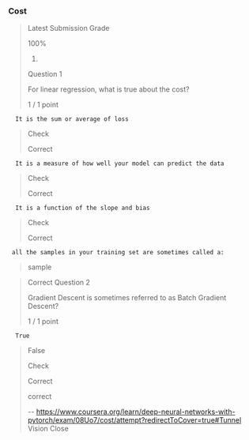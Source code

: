 ### Cost
> 
> Latest Submission Grade
> 
> 100%
> 
> 1.
> 
> Question 1
> 
> For linear regression, what is true about the cost?
> 
> 1 / 1 point
> 

      It is the sum or average of loss 
> 
> Check
> 
> Correct
> 

      It is a measure of how well your model can predict the data 
> 
> Check
> 
> Correct
> 

      It is a function of the slope and bias 
> 
> Check
> 
> Correct



     all the samples in your training set are sometimes called a:

> sample 

> 
> Correct
> Question 2
> 
> Gradient Descent is sometimes referred to as Batch Gradient Descent?
> 
> 1 / 1 point
> 

      True 
> 
>  False 
> 
> Check
> 
> Correct
> 
> correct
>
> -- https://www.coursera.org/learn/deep-neural-networks-with-pytorch/exam/08Uo7/cost/attempt?redirectToCover=true#Tunnel Vision Close
